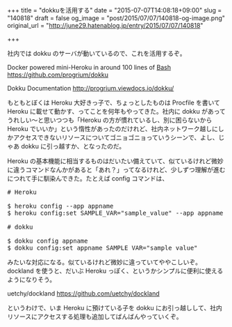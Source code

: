 +++
title = "dokkuを活用する"
date = "2015-07-07T14:08:18+09:00"
slug = "140818"
draft = false
og_image = "post/2015/07/07/140818-og-image.png"
original_url = "http://june29.hatenablog.jp/entry/2015/07/07/140818"

+++

<p>社内では dokku のサーバが動いているので、これを活用するぞ。</p>

<p>Docker powered mini-Heroku in around 100 lines of <a class="keyword" href="http://d.hatena.ne.jp/keyword/Bash">Bash</a>
<a href="https://github.com/progrium/dokku">https://github.com/progrium/dokku</a></p>

<p>Dokku Documentation
<a href="http://progrium.viewdocs.io/dokku/">http://progrium.viewdocs.io/dokku/</a></p>

<p>もともとぼくは Heroku 大好きっ子で、ちょっとしたものは Procfile を書いて Heroku に載せて動かす、ってことを何年もやってきた。社内に dokku があってうれしい〜と思いつつも「Heroku の方が慣れているし、別に困らないから Heroku でいいか」という惰性があったのだけれど、社内ネットワーク越しにしかアクセスできないリソースについてゴニョゴニョっていうシーンで、よし、じゃあ dokku に引っ越すか、となったのだ。</p>

<p>Heroku の基本機能に相当するものはだいたい備えていて、似ているけれど微妙に違うコマンドなんかがあると「あれ？」ってなるけれど、少しずつ理解が進むにつれて手に馴染んできた。たとえば config コマンドは、</p>

<pre class="code" data-lang="" data-unlink># Heroku

$ heroku config --app appname
$ heroku config:set SAMPLE_VAR="sample_value" --app appname

# dokku

$ dokku config appname
$ dokku config:set appname SAMPLE_VAR="sample_value"</pre>


<p>みたいな対応になる。似ているけれど微妙に違っていてややこしいぞ。dockland を使うと、だいぶ Heroku っぽく、というかシンプルに便利に使えるようになりそう。</p>

<p>uetchy/dockland
<a href="https://github.com/uetchy/dockland">https://github.com/uetchy/dockland</a></p>

<p>というわけで、いま Heroku に預けている子を dokku にお引っ越しして、社内リソースにアクセスする処理も追加してばんばんやっていくぞ。</p>

